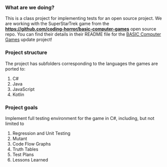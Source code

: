 ### What are we doing?

This is a class project for implementing tests for an open source project. We are working with the SuperStarTrek game from the **https://github.com/coding-horror/basic-computer-games** open source repo. You can find their details in their README file for the [BASIC Computer Games](https://en.wikipedia.org/wiki/BASIC_Computer_Games) update project!

### Project structure

The project has subfolders corresponding to the languages the games are ported to:

1. C# 
2. Java
3. JavaScript
4. Kotlin


### Project goals

Implement full testing environment for the game in C#, including, but not limited to 

1. Regression and Unit Testing
2. Mutant
3. Code Flow Graphs
4. Truth Tables
5. Test Plans
6. Lessons Learned
